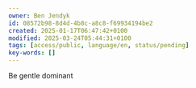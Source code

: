 ```yaml
---
owner: Ben Jendyk
id: 08572b98-8d4d-4b8c-a8c8-f69934194be2
created: 2025-01-17T06:47:42+0100
modified: 2025-03-24T05:44:31+0100
tags: [access/public, language/en, status/pending]
key-words: []
---
```


Be gentle dominant